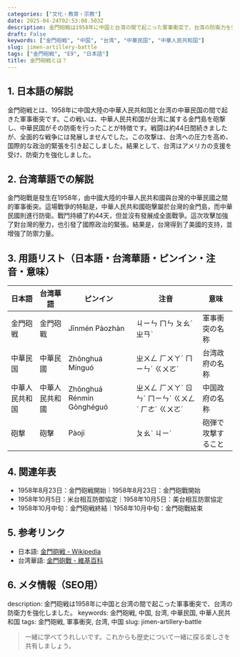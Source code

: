```yaml
---
categories: ["文化・教育・宗教"]
date: 2025-04-24T02:53:08.503Z
description: 金門砲戦は1958年に中国と台湾の間で起こった軍事衝突で、台湾の防衛力を強化しました。
draft: False
keywords: ["金門砲戦", "中国", "台湾", "中華民国", "中華人民共和国"]
slug: jimen-artillery-battle
tags: ["金門砲戦", "E9", "日本語"]
title: 金門砲戦とは？
---
```




## 1. 日本語の解説
金門砲戦とは、1958年に中国大陸の中華人民共和国と台湾の中華民国の間で起きた軍事衝突です。この戦いは、中華人民共和国が台湾に属する金門島を砲撃し、中華民国がその防衛を行ったことが特徴です。戦闘は約44日間続きましたが、全面的な戦争には発展しませんでした。この攻撃は、台湾への圧力を高め、国際的な政治的緊張を引き起こしました。結果として、台湾はアメリカの支援を受け、防衛力を強化しました。

## 2. 台湾華語での解説  
金門砲戰是發生在1958年，由中國大陸的中華人民共和國與台灣的中華民國之間的軍事衝突。這場戰爭的特點是，中華人民共和國砲擊屬於台灣的金門島，而中華民國則進行防衛。戰鬥持續了約44天，但並沒有發展成全面戰爭。這次攻擊加強了對台灣的壓力，也引發了國際政治的緊張。結果是，台灣得到了美國的支持，並增強了防禦力量。

## 3. 用語リスト（日本語・台湾華語・ピンイン・注音・意味）
| 日本語       | 台湾華語     | ピンイン    | 注音       | 意味             |
|--------------|--------------|-------------|------------|------------------|
| 金門砲戦     | 金門砲戰     | Jīnmén Pàozhàn | ㄐㄧㄣ ㄇㄣ ㄆㄠˋ ㄓㄢˋ | 軍事衝突の名称 |
| 中華民国     | 中華民國     | Zhōnghuá Mínguó | ㄓㄨㄥ ㄏㄨㄚˊ ㄇㄧㄣˊ ㄍㄨㄛˊ | 台湾政府の名称 |
| 中華人民共和国 | 中華人民共和國 | Zhōnghuá Rénmín Gònghéguó | ㄓㄨㄥ ㄏㄨㄚˊ ㄖㄣˊ ㄇㄧㄣˊ ㄍㄨㄥˋ ㄏㄜˊ ㄍㄨㄛˊ | 中国政府の名称 |
| 砲撃        | 砲擊        | Pàojí       | ㄆㄠˋ ㄐㄧˊ    | 砲弾で攻撃すること |

## 4. 関連年表
- 1958年8月23日：金門砲戦開始｜1958年8月23日：金門砲戰開始
- 1958年10月5日：米台相互防御協定｜1958年10月5日：美台相互防禦協定
- 1958年10月中旬：金門砲戦終結｜1958年10月中旬：金門砲戰結束

## 5. 参考リンク  
- 日本語: [金門砲戦 - Wikipedia](https://ja.wikipedia.org/wiki/%E9%87%91%E9%96%80%E7%A0%B2%E6%88%A6)
- 台湾華語: [金門砲戰 - 維基百科](https://zh.wikipedia.org/wiki/%E9%87%91%E9%96%80%E7%A0%B2%E6%88%B0)

## 6. メタ情報（SEO用）
description: 金門砲戦は1958年に中国と台湾の間で起こった軍事衝突で、台湾の防衛力を強化しました。
keywords: 金門砲戦, 中国, 台湾, 中華民国, 中華人民共和国
tags: 金門砲戦, 軍事衝突, 台湾, 中国
slug: jimen-artillery-battle

>一緒に学べてうれしいです。これからも歴史について一緒に探る楽しさを共有しましょう。
